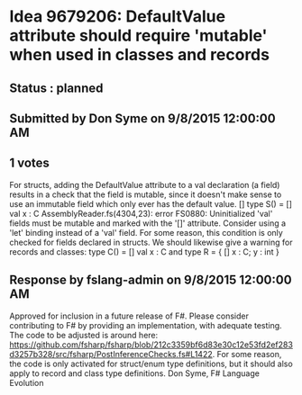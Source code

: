 # Idea 9679206: DefaultValue attribute should require 'mutable' when used in classes and records #

## Status : planned

## Submitted by Don Syme on 9/8/2015 12:00:00 AM

## 1 votes

For structs, adding the DefaultValue attribute to a val declaration (a field) results in a check that the field is mutable, since it doesn't make sense to use an immutable field which only ever has the default value.
[<Struct>]
type S() =
[<DefaultValue>] val x : C
AssemblyReader.fs(4304,23): error FS0880: Uninitialized 'val' fields must be mutable and marked with the '[<DefaultValue>]' attribute. Consider using a 'let' binding instead of a 'val' field.
For some reason, this condition is only checked for fields declared in structs. We should likewise give a warning for records and classes:
type C() =
[<DefaultValue>] val x : C
and
type R = { [<DefaultValue>] x : C; y : int }

## Response by fslang-admin on 9/8/2015 12:00:00 AM

Approved for inclusion in a future release of F#.
Please consider contributing to F# by providing an implementation, with adequate testing. The code to be adjusted is around here: https://github.com/fsharp/fsharp/blob/212c3359bf6d83e30c12e53fd2ef283d3257b328/src/fsharp/PostInferenceChecks.fs#L1422. For some reason, the code is only activated for struct/enum type definitions, but it should also apply to record and class type definitions.
Don Syme, F# Language Evolution

